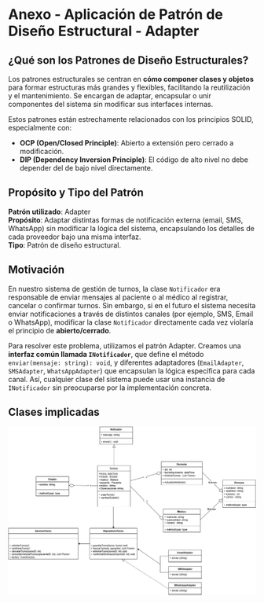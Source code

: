 # Anexo - Aplicación de Patrón de Diseño Estructural - Adapter

## ¿Qué son los Patrones de Diseño Estructurales?

Los patrones estructurales se centran en **cómo componer clases y objetos** para formar estructuras más grandes y flexibles, facilitando la reutilización y el mantenimiento. Se encargan de adaptar, encapsular o unir componentes del sistema sin modificar sus interfaces internas.

Estos patrones están estrechamente relacionados con los principios SOLID, especialmente con:
- **OCP (Open/Closed Principle)**: Abierto a extensión pero cerrado a modificación.
- **DIP (Dependency Inversion Principle)**: El código de alto nivel no debe depender del de bajo nivel directamente.

## Propósito y Tipo del Patrón

**Patrón utilizado**: Adapter  
**Propósito**: Adaptar distintas formas de notificación externa (email, SMS, WhatsApp) sin modificar la lógica del sistema, encapsulando los detalles de cada proveedor bajo una misma interfaz.  
**Tipo**: Patrón de diseño estructural.

## Motivación

En nuestro sistema de gestión de turnos, la clase `Notificador` era responsable de enviar mensajes al paciente o al médico al registrar, cancelar o confirmar turnos. Sin embargo, si en el futuro el sistema necesita enviar notificaciones a través de distintos canales (por ejemplo, SMS, Email o WhatsApp), modificar la clase `Notificador` directamente cada vez violaría el principio de **abierto/cerrado**.

Para resolver este problema, utilizamos el patrón Adapter. Creamos una **interfaz común llamada `INotificador`**, que define el método `enviar(mensaje: string): void`, y diferentes adaptadores (`EmailAdapter`, `SMSAdapter`, `WhatsAppAdapter`) que encapsulan la lógica específica para cada canal. Así, cualquier clase del sistema puede usar una instancia de `INotificador` sin preocuparse por la implementación concreta.

## Clases implicadas
![DiagramaClase](https://github.com/abartomioli/SistemaGestionTurnos/blob/main/ImgPOO/Adapter.jpg?raw=true)
